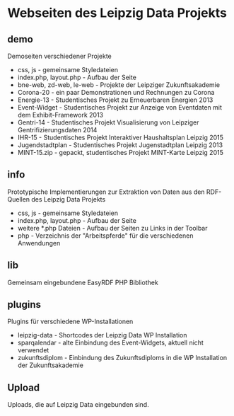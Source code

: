 # Webseiten des Leipzig Data Projekts

## demo

Demoseiten verschiedener Projekte
* css, js - gemeinsame Styledateien
* index.php, layout.php - Aufbau der Seite
* bne-web, zd-web, le-web - Projekte der Leipziger Zukunftsakademie
* Corona-20 - ein paar Demonstrationen und Rechnungen zu Corona
* Energie-13 - Studentisches Projekt zu Erneuerbaren Energien 2013
* Event-Widget - Studentisches Projekt zur Anzeige von Eventdaten mit dem
  Exhibit-Framework 2013 
* Gentri-14 - Studentisches Projekt Visualisierung von Leipziger
  Gentrifizierungsdaten 2014 
* IHR-15 - Studentisches Projekt Interaktiver Haushaltsplan Leipzig 2015 
* Jugendstadtplan - Studentisches Projekt Jugenstadtplan Leipzig 2013
* MINT-15.zip - gepackt, studentisches Projekt MINT-Karte Leipzig 2015

## info

Prototypische Implementierungen zur Extraktion von Daten aus den RDF-Quellen
des Leipzig Data Projekts

* css, js - gemeinsame Styledateien
* index.php, layout.php - Aufbau der Seite
* weitere *.php Dateien - Aufbau der Seiten zu Links in der Toolbar
* php - Verzeichnis der "Arbeitspferde" für die verschiedenen Anwendungen

## lib

Gemeinsam eingebundene EasyRDF PHP Bibliothek

## plugins

Plugins für verschiedene WP-Installationen
* leipzig-data - Shortcodes der Leipzig Data WP Installation
* sparqalendar - alte Einbindung des Event-Widgets, aktuell nicht verwendet
* zukunftsdiplom - Einbindung des Zukunftsdiploms in die WP Installation der
  Zukunftsakademie 

## Upload

Uploads, die auf Leipzig Data eingebunden sind.
